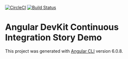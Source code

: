 [![CircleCI](https://circleci.com/gh/CharlesSuttie/angular-cli-ci-story.svg?style=shield)](https://circleci.com/gh/CharlesSuttie/angular-cli-ci-story)
[![Build Status](https://travis-ci.org/CharlesSuttie/angular-cli-ci-story.svg?branch=master)](https://travis-ci.org/CharlesSuttie/angular-cli-ci-story)
# Angular DevKit Continuous Integration Story Demo

This project was generated with [Angular CLI](https://github.com/angular/angular-cli) version 6.0.8.
